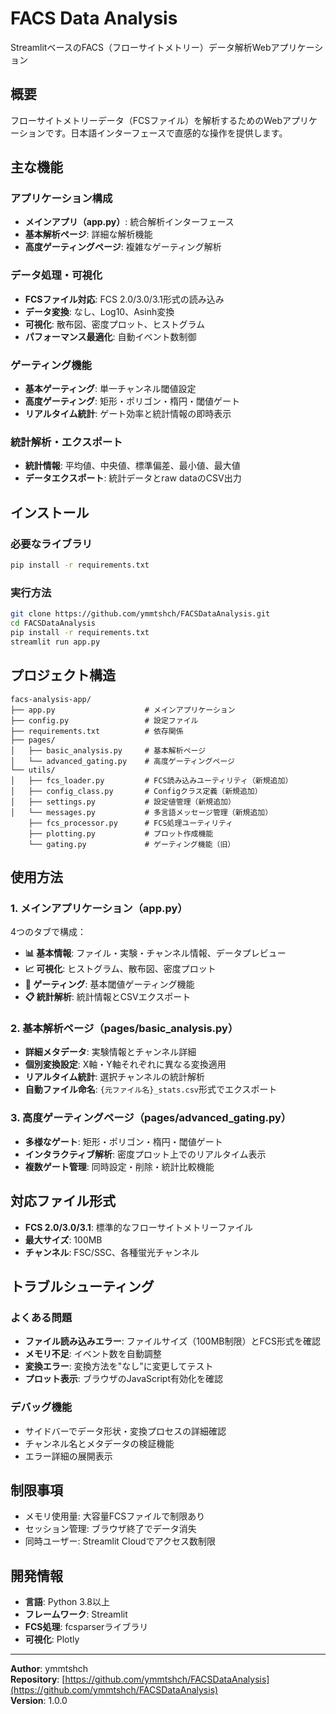 # FACS Data Analysis
StreamlitベースのFACS（フローサイトメトリー）データ解析Webアプリケーション

## 概要
フローサイトメトリーデータ（FCSファイル）を解析するためのWebアプリケーションです。日本語インターフェースで直感的な操作を提供します。

## 主な機能
### アプリケーション構成
- **メインアプリ（app.py）**: 統合解析インターフェース
- **基本解析ページ**: 詳細な解析機能
- **高度ゲーティングページ**: 複雑なゲーティング解析

### データ処理・可視化
- **FCSファイル対応**: FCS 2.0/3.0/3.1形式の読み込み
- **データ変換**: なし、Log10、Asinh変換
- **可視化**: 散布図、密度プロット、ヒストグラム
- **パフォーマンス最適化**: 自動イベント数制御

### ゲーティング機能
- **基本ゲーティング**: 単一チャンネル閾値設定
- **高度ゲーティング**: 矩形・ポリゴン・楕円・閾値ゲート
- **リアルタイム統計**: ゲート効率と統計情報の即時表示

### 統計解析・エクスポート
- **統計情報**: 平均値、中央値、標準偏差、最小値、最大値
- **データエクスポート**: 統計データとraw dataのCSV出力

## インストール
### 必要なライブラリ
```bash
pip install -r requirements.txt
```

### 実行方法
```bash
git clone https://github.com/ymmtshch/FACSDataAnalysis.git
cd FACSDataAnalysis
pip install -r requirements.txt
streamlit run app.py
```

## プロジェクト構造
```
facs-analysis-app/
├── app.py                    # メインアプリケーション
├── config.py                 # 設定ファイル
├── requirements.txt          # 依存関係
├── pages/
│   ├── basic_analysis.py     # 基本解析ページ
│   └── advanced_gating.py    # 高度ゲーティングページ
└── utils/
│   ├── fcs_loader.py         # FCS読み込みユーティリティ（新規追加）
│   ├── config_class.py       # Configクラス定義（新規追加）
│   ├── settings.py           # 設定値管理（新規追加）
│   └── messages.py           # 多言語メッセージ管理（新規追加）
    ├── fcs_processor.py      # FCS処理ユーティリティ
    ├── plotting.py           # プロット作成機能
    └── gating.py             # ゲーティング機能（旧）
```

## 使用方法
### 1. メインアプリケーション（app.py）
4つのタブで構成：
- **📊 基本情報**: ファイル・実験・チャンネル情報、データプレビュー
- **📈 可視化**: ヒストグラム、散布図、密度プロット
- **🎯 ゲーティング**: 基本閾値ゲーティング機能
- **📋 統計解析**: 統計情報とCSVエクスポート

### 2. 基本解析ページ（pages/basic_analysis.py）
- **詳細メタデータ**: 実験情報とチャンネル詳細
- **個別変換設定**: X軸・Y軸それぞれに異なる変換適用
- **リアルタイム統計**: 選択チャンネルの統計解析
- **自動ファイル命名**: `{元ファイル名}_stats.csv`形式でエクスポート

### 3. 高度ゲーティングページ（pages/advanced_gating.py）
- **多様なゲート**: 矩形・ポリゴン・楕円・閾値ゲート
- **インタラクティブ解析**: 密度プロット上でのリアルタイム表示
- **複数ゲート管理**: 同時設定・削除・統計比較機能

## 対応ファイル形式
- **FCS 2.0/3.0/3.1**: 標準的なフローサイトメトリーファイル
- **最大サイズ**: 100MB
- **チャンネル**: FSC/SSC、各種蛍光チャンネル

## トラブルシューティング
### よくある問題
- **ファイル読み込みエラー**: ファイルサイズ（100MB制限）とFCS形式を確認
- **メモリ不足**: イベント数を自動調整
- **変換エラー**: 変換方法を"なし"に変更してテスト
- **プロット表示**: ブラウザのJavaScript有効化を確認

### デバッグ機能
- サイドバーでデータ形状・変換プロセスの詳細確認
- チャンネル名とメタデータの検証機能
- エラー詳細の展開表示

## 制限事項
- メモリ使用量: 大容量FCSファイルで制限あり
- セッション管理: ブラウザ終了でデータ消失
- 同時ユーザー: Streamlit Cloudでアクセス数制限

## 開発情報
- **言語**: Python 3.8以上
- **フレームワーク**: Streamlit
- **FCS処理**: fcsparserライブラリ
- **可視化**: Plotly

---
**Author**: ymmtshch  
**Repository**: [https://github.com/ymmtshch/FACSDataAnalysis](https://github.com/ymmtshch/FACSDataAnalysis)  
**Version**: 1.0.0
